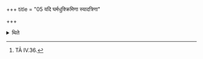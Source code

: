 +++
title = "05 यदि घर्मधुक्क्रिमिणा स्यादत्रिणा"

+++

<details><summary>थिते</summary>

5. If the Gharma-cow gets worms, he should kill her worms with the section beginning with atriṇā tvā krime hanmi[^1].  

[^1]: TĀ IV.36.  

</details>
